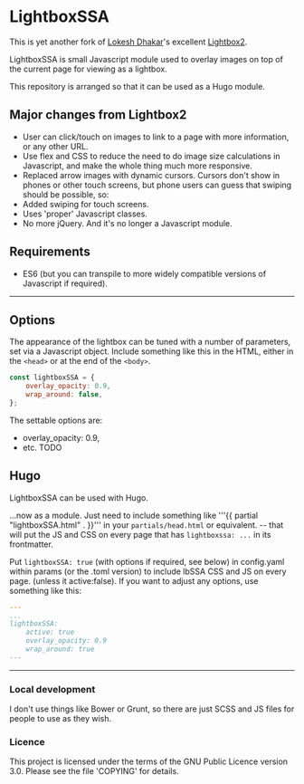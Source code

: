 # LightboxSSA

This is yet another fork of 
[Lokesh Dhakar](http://www.lokeshdhakar.com)'s excellent [Lightbox2](https://github.com/lokesh/lightbox2).


LightboxSSA is small Javascript module used to overlay images on top of the current page for viewing as a lightbox.

This repository is arranged so that it can be used as a Hugo module.

## Major changes from Lightbox2

* User can click/touch on images to link to a page with more information, or any other URL.
* Use flex and CSS to reduce the need to do image size calculations in Javascript,
  and make the whole thing much more responsive.
* Replaced arrow images with dynamic cursors.  Cursors don't show in phones or other
  touch screens, but phone users can guess that swiping should be possible, so:
* Added swiping for touch screens.
* Uses 'proper' Javascript classes.
* No more jQuery.  And it's no longer a Javascript module.

## Requirements

* ES6 (but you can transpile to more widely compatible versions of Javascript if required).

---

## Options

The appearance of the lightbox can be tuned with a number of parameters, set via a Javascript object.  Include something
like this in the HTML, either in the `<head>` or at the end of the `<body>`.

```javascript
const lightboxSSA = {
    overlay_opacity: 0.9,
	wrap_around: false,
};
```

The settable options are:

* overlay_opacity: 0.9,
* etc. TODO

## Hugo

LightboxSSA can be used with Hugo.  

...now as a module.
Just need to include something like
'''{{ partial "lightboxSSA.html" . }}'''
in your `partials/head.html` or equivalent.
-- that will put the JS and CSS on every page
that has `lightboxssa: ...` in its frontmatter.

Put
```lightboxSSA: true```
(with options if required, see below)
in config.yaml within params (or the .toml version)
to include lbSSA CSS and JS on every page. 
(unless it active:false).
If you want to adjust any options, use something like this:

```yaml
---
...
lightboxSSA: 
    active: true
    overlay_opacity: 0.9
    wrap_around: true
---
```

---

### Local development

I don't use things like Bower or Grunt, so there are just SCSS and JS files for people to use as they wish.

### Licence

This project is licensed under the terms of the GNU Public Licence version 3.0.  Please see
the file 'COPYING' for details.

